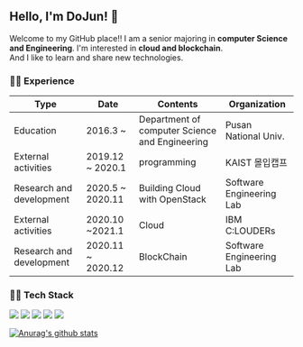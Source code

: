 ## Hello, I'm DoJun! 👋     
Welcome to my GitHub place!! I am a senior majoring in **computer Science and Engineering**. I'm interested in **cloud and blockchain**.   
And I like to learn and share new technologies.    

### 🚶‍♂ Experience

|Type|Date|Contents|Organization|
|---|---|---|---|
|Education|2016.3 ~ |Department of computer Science and Engineering|Pusan National Univ.|
|External activities|2019.12 ~ 2020.1|programming|KAIST 몰입캡프|
|Research and development|2020.5 ~ 2020.11|Building Cloud with OpenStack|Software Engineering Lab|
|External activities|2020.10 ~2021.1|Cloud|IBM C:LOUDERs|
|Research and development|2020.11 ~ 2020.12|BlockChain|Software Engineering Lab|     

### 👨‍💻 Tech Stack 
<img src="https://img.shields.io/badge/%20-C%2B%2B-white"/></a>
<img src="https://img.shields.io/badge/%20-Python-red"/></a>
<img src="https://img.shields.io/badge/%20-Django-yellow"/></a>
<img src="https://img.shields.io/badge/%20-Openstack-blue"/></a>
<img src="https://img.shields.io/badge/%20-Hyperledger%20Fabric-lightgrey"/></a>     

[![Anurag's github stats](https://github-readme-stats.vercel.app/api?username=DoJun-Park)](https://github.com/anuraghazra/github-readme-stats)
